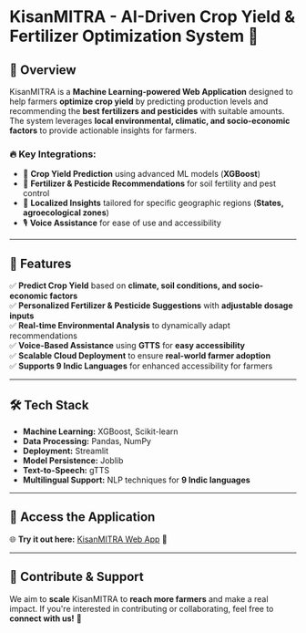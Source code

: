 # KisanMITRA - AI-Driven Crop Yield & Fertilizer Optimization System 🌾

## 🚀 Overview
KisanMITRA is a **Machine Learning-powered Web Application** designed to help farmers **optimize crop yield** by predicting production levels and recommending the **best fertilizers and pesticides** with suitable amounts. The system leverages **local environmental, climatic, and socio-economic factors** to provide actionable insights for farmers.

### 🔥 Key Integrations:
- 🌿 **Crop Yield Prediction** using advanced ML models (**XGBoost**)
- 🧪 **Fertilizer & Pesticide Recommendations** for soil fertility and pest control
- 📍 **Localized Insights** tailored for specific geographic regions (**States, agroecological zones**)
- 🎙 **Voice Assistance** for ease of use and accessibility

---

## 🌟 Features
✅ **Predict Crop Yield** based on **climate, soil conditions, and socio-economic factors**  
✅ **Personalized Fertilizer & Pesticide Suggestions** with **adjustable dosage inputs**  
✅ **Real-time Environmental Analysis** to dynamically adapt recommendations  
✅ **Voice-Based Assistance** using **GTTS** for **easy accessibility**  
✅ **Scalable Cloud Deployment** to ensure **real-world farmer adoption**  
✅ **Supports 9 Indic Languages** for enhanced accessibility for farmers  

---

## 🛠️ Tech Stack
- **Machine Learning:** XGBoost, Scikit-learn  
- **Data Processing:** Pandas, NumPy  
- **Deployment:** Streamlit  
- **Model Persistence:** Joblib  
- **Text-to-Speech:** gTTS  
- **Multilingual Support:** NLP techniques for **9 Indic languages**  

---

## 🔗 Access the Application
🌐 **Try it out here:** [KisanMITRA Web App](https://kisanmitra.streamlit.app/) 🚜

---

## 📢 Contribute & Support
We aim to **scale** KisanMITRA to **reach more farmers** and make a real impact. If you're interested in contributing or collaborating, feel free to **connect with us!** 🚀

